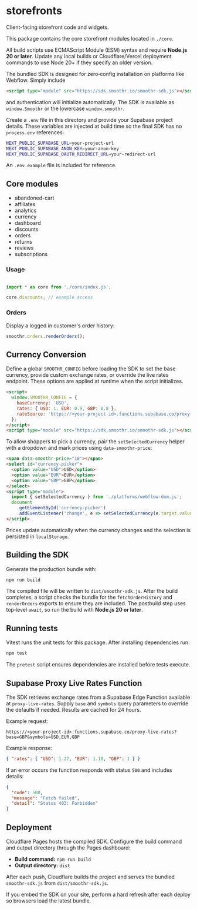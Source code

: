 # storefronts

Client-facing storefront code and widgets.

This package contains the core storefront modules located in `./core`.

All build scripts use ECMAScript Module (ESM) syntax and require **Node.js 20 or later**. Update any local builds or Cloudflare/Vercel deployment commands to use Node 20+ if they specify an older version.

The bundled SDK is designed for zero‑config installation on platforms like
Webflow. Simply include

```html
<script type="module" src="https://sdk.smoothr.io/smoothr-sdk.js"></script>
```

and authentication will initialize automatically. The SDK is available as
`window.Smoothr` or the lowercase `window.smoothr`.

Create a `.env` file in this directory and provide your Supabase project details.
These variables are injected at build time so the final SDK has no
`process.env` references:

```bash
NEXT_PUBLIC_SUPABASE_URL=your-project-url
NEXT_PUBLIC_SUPABASE_ANON_KEY=your-anon-key
NEXT_PUBLIC_SUPABASE_OAUTH_REDIRECT_URL=your-redirect-url
```

An `.env.example` file is included for reference.

## Core modules

- abandoned-cart
- affiliates
- analytics
- currency
- dashboard
- discounts
- orders
- returns
- reviews
- subscriptions

### Usage

```javascript

import * as core from './core/index.js';

core.discounts; // example access
```

### Orders

Display a logged in customer's order history:

```javascript
smoothr.orders.renderOrders();
```

## Currency Conversion

Define a global `SMOOTHR_CONFIG` before loading the SDK to set the base
currency, provide custom exchange rates, or override the live rates endpoint.
These options are applied at runtime when the script initializes.

```html
<script>
  window.SMOOTHR_CONFIG = {
    baseCurrency: 'USD',
    rates: { USD: 1, EUR: 0.9, GBP: 0.8 },
    rateSource: 'https://<your-project-id>.functions.supabase.co/proxy-live-rates'
  };
</script>
<script type="module" src="https://sdk.smoothr.io/smoothr-sdk.js"></script>
```

To allow shoppers to pick a currency, pair the `setSelectedCurrency` helper with
a dropdown and mark prices using `data-smoothr-price`:

```html
<span data-smoothr-price="10"></span>
<select id="currency-picker">
  <option value="USD">USD</option>
  <option value="EUR">EUR</option>
  <option value="GBP">GBP</option>
</select>
<script type="module">
  import { setSelectedCurrency } from './platforms/webflow-dom.js';
  document
    .getElementById('currency-picker')
    .addEventListener('change', e => setSelectedCurrency(e.target.value));
</script>
```

Prices update automatically when the currency changes and the selection is
persisted in `localStorage`.

## Building the SDK

Generate the production bundle with:

```bash
npm run build
```

The compiled file will be written to `dist/smoothr-sdk.js`. After the build
completes, a script checks the bundle for the `fetchOrderHistory` and
`renderOrders` exports to ensure they are included. The postbuild step uses
top‑level `await`, so run the build with **Node.js 20 or later**.

## Running tests

Vitest runs the unit tests for this package. After installing dependencies run:

```bash
npm test
```

The `pretest` script ensures dependencies are installed before tests execute.

## Supabase Proxy Live Rates Function

The SDK retrieves exchange rates from a Supabase Edge Function available at `proxy-live-rates`. Supply `base` and `symbols` query parameters to override the defaults if needed. Results are cached for 24 hours.

Example request:

```
https://<your-project-id>.functions.supabase.co/proxy-live-rates?base=GBP&symbols=USD,EUR,GBP
```

Example response:

```json
{ "rates": { "USD": 1.27, "EUR": 1.18, "GBP": 1 } }
```

If an error occurs the function responds with status `500` and includes details:

```json
{
  "code": 500,
  "message": "Fetch failed",
  "detail": "Status 403: Forbidden"
}
```

## Deployment

Cloudflare Pages hosts the compiled SDK. Configure the build command and output
directory through the Pages dashboard:

- **Build command:** `npm run build`
- **Output directory:** `dist`

After each push, Cloudflare builds the project and serves the bundled
`smoothr-sdk.js` from `dist/smoothr-sdk.js`.

If you embed the SDK on your site, perform a hard refresh after each deploy so browsers load the latest bundle.
